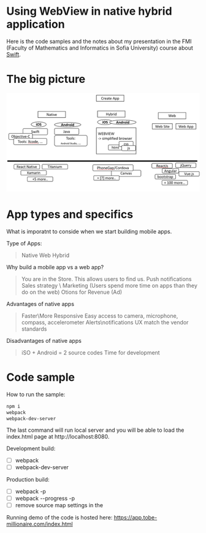 ﻿# Using WebView in native hybrid application 

Here is the code samples and the notes about my presentation in the FMI (Faculty of Mathematics and Informatics in Sofia University) course about [Swift].

# The big picture 
![App Types](./assets/info/why.png)

# App types and specifics 
What is imporatnt to conside when we start building mobile apps.

Type of Apps:
> Native
> Web
> Hybrid 

Why build a mobile app vs a web app?
> You are in the Store. This allows users to find us.
> Push notifications
> Sales strategy \ Marketing (Users spend more time on apps than they do on the web)
> Otions for Revenue (Ad)

Advantages of native apps
> Faster\More Responsive
> Easy access to camera, microphone, compass, accelerometer
> Alerts\notifications
> UX match the vendor standards

Disadvantages of native apps
> iSO + Android = 2 source codes
> Time for development 

# Code sample  
How to run the sample:

	npm i
	webpack
	webpack-dev-server

The last command will run local server and you will be able to load the index.html page at http://localhost:8080.

Development build:
- [ ] webpack
- [ ] webpack-dev-server

Production build:
- [ ] webpack -p
- [ ] webpack --progress -p
- [ ] remove source map settings in the

Running demo of the code is hosted here: <https://app.tobe-millionaire.com/index.html>

[Swift]: https://github.com/SwiftFMI/iOS_2017_2018